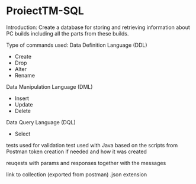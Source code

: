 # ProiectTM-SQL

Introduction:
Create a database for storing and retrieving information about PC builds including all the parts from these builds.

Type of commands used:
Data Definition Language (DDL)
- Create
- Drop
- Alter
- Rename

Data Manipulation Language (DML)
- Insert
- Update
- Delete

Data Query Language (DQL)
- Select

tests used for validation test used with Java based on the scripts from Postman token creation if needed and how it was created

reuqests with params and responses together with the messages

link to collection (exported from postman) .json extension
